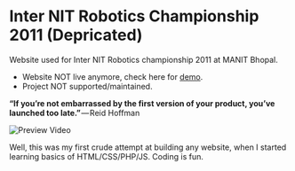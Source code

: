 # Inter NIT Robotics Championship 2011 (Depricated)
Website used for Inter NIT Robotics championship 2011 at MANIT Bhopal.
* Website NOT live anymore, check here for [demo](https://github.com/facebook/stetho).
* Project NOT supported/maintained.

**“If you’re not embarrassed by the first version of your product, you’ve launched too late.”** — Reid Hoffman

![Preview Video](../master/snapshots/0_header.png)  

Well, this was my first crude attempt at building any website, when I started learning basics of HTML/CSS/PHP/JS.
Coding is fun.

